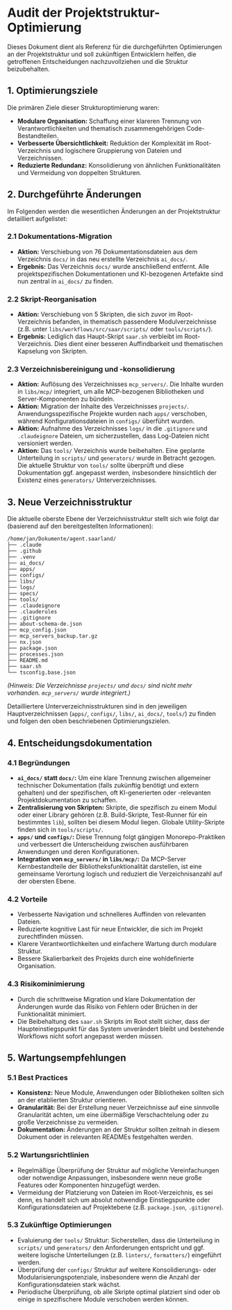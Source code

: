 # Audit der Projektstruktur-Optimierung

Dieses Dokument dient als Referenz für die durchgeführten Optimierungen an der Projektstruktur und soll zukünftigen Entwicklern helfen, die getroffenen Entscheidungen nachzuvollziehen und die Struktur beizubehalten.

## 1. Optimierungsziele

Die primären Ziele dieser Strukturoptimierung waren:

*   **Modulare Organisation:** Schaffung einer klareren Trennung von Verantwortlichkeiten und thematisch zusammengehörigen Code-Bestandteilen.
*   **Verbesserte Übersichtlichkeit:** Reduktion der Komplexität im Root-Verzeichnis und logischere Gruppierung von Dateien und Verzeichnissen.
*   **Reduzierte Redundanz:** Konsolidierung von ähnlichen Funktionalitäten und Vermeidung von doppelten Strukturen.

## 2. Durchgeführte Änderungen

Im Folgenden werden die wesentlichen Änderungen an der Projektstruktur detailliert aufgelistet:

### 2.1 Dokumentations-Migration
*   **Aktion:** Verschiebung von 76 Dokumentationsdateien aus dem Verzeichnis `docs/` in das neu erstellte Verzeichnis `ai_docs/`.
*   **Ergebnis:** Das Verzeichnis `docs/` wurde anschließend entfernt. Alle projektspezifischen Dokumentationen und KI-bezogenen Artefakte sind nun zentral in `ai_docs/` zu finden.

### 2.2 Skript-Reorganisation
*   **Aktion:** Verschiebung von 5 Skripten, die sich zuvor im Root-Verzeichnis befanden, in thematisch passendere Modulverzeichnisse (z.B. unter `libs/workflows/src/saar/scripts/` oder `tools/scripts/`).
*   **Ergebnis:** Lediglich das Haupt-Skript `saar.sh` verbleibt im Root-Verzeichnis. Dies dient einer besseren Auffindbarkeit und thematischen Kapselung von Skripten.

### 2.3 Verzeichnisbereinigung und -konsolidierung
*   **Aktion:** Auflösung des Verzeichnisses `mcp_servers/`. Die Inhalte wurden in `libs/mcp/` integriert, um alle MCP-bezogenen Bibliotheken und Server-Komponenten zu bündeln.
*   **Aktion:** Migration der Inhalte des Verzeichnisses `projects/`. Anwendungsspezifische Projekte wurden nach `apps/` verschoben, während Konfigurationsdateien in `configs/` überführt wurden.
*   **Aktion:** Aufnahme des Verzeichnisses `logs/` in die `.gitignore` und `.claudeignore` Dateien, um sicherzustellen, dass Log-Dateien nicht versioniert werden.
*   **Aktion:** Das `tools/` Verzeichnis wurde beibehalten. Eine geplante Unterteilung in `scripts/` und `generators/` wurde in Betracht gezogen. Die aktuelle Struktur von `tools/` sollte überprüft und diese Dokumentation ggf. angepasst werden, insbesondere hinsichtlich der Existenz eines `generators/` Unterverzeichnisses.

## 3. Neue Verzeichnisstruktur

Die aktuelle oberste Ebene der Verzeichnisstruktur stellt sich wie folgt dar (basierend auf den bereitgestellten Informationen):

```
/home/jan/Dokumente/agent.saarland/
├── .claude
├── .github
├── .venv
├── ai_docs/
├── apps/
├── configs/
├── libs/
├── logs/
├── specs/
├── tools/
├── .claudeignore
├── .clauderules
├── .gitignore
├── about-schema-de.json
├── mcp_config.json
├── mcp_servers_backup.tar.gz
├── nx.json
├── package.json
├── processes.json
├── README.md
├── saar.sh
└── tsconfig.base.json
```
*(Hinweis: Die Verzeichnisse `projects/` und `docs/` sind nicht mehr vorhanden. `mcp_servers/` wurde integriert.)*

Detailliertere Unterverzeichnisstrukturen sind in den jeweiligen Hauptverzeichnissen (`apps/`, `configs/`, `libs/`, `ai_docs/`, `tools/`) zu finden und folgen den oben beschriebenen Optimierungszielen.

## 4. Entscheidungsdokumentation

### 4.1 Begründungen
*   **`ai_docs/` statt `docs/`:** Um eine klare Trennung zwischen allgemeiner technischer Dokumentation (falls zukünftig benötigt und extern gehalten) und der spezifischen, oft KI-generierten oder -relevanten Projektdokumentation zu schaffen.
*   **Zentralisierung von Skripten:** Skripte, die spezifisch zu einem Modul oder einer Library gehören (z.B. Build-Skripte, Test-Runner für ein bestimmtes `lib`), sollten bei diesem Modul liegen. Globale Utility-Skripte finden sich in `tools/scripts/`.
*   **`apps/` und `configs/`:** Diese Trennung folgt gängigen Monorepo-Praktiken und verbessert die Unterscheidung zwischen ausführbaren Anwendungen und deren Konfigurationen.
*   **Integration von `mcp_servers/` in `libs/mcp/`:** Da MCP-Server Kernbestandteile der Bibliotheksfunktionalität darstellen, ist eine gemeinsame Verortung logisch und reduziert die Verzeichnisanzahl auf der obersten Ebene.

### 4.2 Vorteile
*   Verbesserte Navigation und schnelleres Auffinden von relevanten Dateien.
*   Reduzierte kognitive Last für neue Entwickler, die sich im Projekt zurechtfinden müssen.
*   Klarere Verantwortlichkeiten und einfachere Wartung durch modulare Struktur.
*   Bessere Skalierbarkeit des Projekts durch eine wohldefinierte Organisation.

### 4.3 Risikominimierung
*   Durch die schrittweise Migration und klare Dokumentation der Änderungen wurde das Risiko von Fehlern oder Brüchen in der Funktionalität minimiert.
*   Die Beibehaltung des `saar.sh` Skripts im Root stellt sicher, dass der Haupteinstiegspunkt für das System unverändert bleibt und bestehende Workflows nicht sofort angepasst werden müssen.

## 5. Wartungsempfehlungen

### 5.1 Best Practices
*   **Konsistenz:** Neue Module, Anwendungen oder Bibliotheken sollten sich an der etablierten Struktur orientieren.
*   **Granularität:** Bei der Erstellung neuer Verzeichnisse auf eine sinnvolle Granularität achten, um eine übermäßige Verschachtelung oder zu große Verzeichnisse zu vermeiden.
*   **Dokumentation:** Änderungen an der Struktur sollten zeitnah in diesem Dokument oder in relevanten READMEs festgehalten werden.

### 5.2 Wartungsrichtlinien
*   Regelmäßige Überprüfung der Struktur auf mögliche Vereinfachungen oder notwendige Anpassungen, insbesondere wenn neue große Features oder Komponenten hinzugefügt werden.
*   Vermeidung der Platzierung von Dateien im Root-Verzeichnis, es sei denn, es handelt sich um absolut notwendige Einstiegspunkte oder Konfigurationsdateien auf Projektebene (z.B. `package.json`, `.gitignore`).

### 5.3 Zukünftige Optimierungen
*   Evaluierung der `tools/` Struktur: Sicherstellen, dass die Unterteilung in `scripts/` und `generators/` den Anforderungen entspricht und ggf. weitere logische Unterteilungen (z.B. `linters/`, `formatters/`) eingeführt werden.
*   Überprüfung der `configs/` Struktur auf weitere Konsolidierungs- oder Modularisierungspotenziale, insbesondere wenn die Anzahl der Konfigurationsdateien stark wächst.
*   Periodische Überprüfung, ob alle Skripte optimal platziert sind oder ob einige in spezifischere Module verschoben werden können.